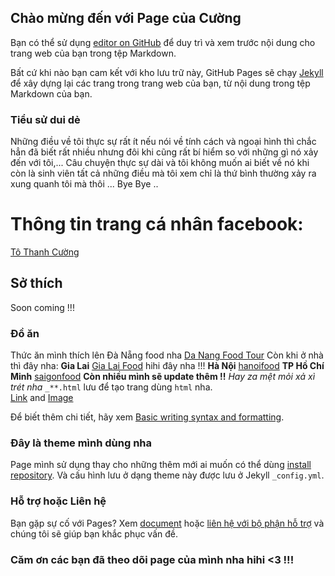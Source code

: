 ## Chào mừng đến với Page của Cường

Bạn có thể sử dụng [editor on GitHub](https://github.com/81CuongVn/81-1/edit/main/docs/index.md) để duy trì và xem trước nội dung cho trang web của bạn trong tệp Markdown.

Bất cứ khi nào bạn cam kết với kho lưu trữ này, GitHub Pages sẽ chạy [Jekyll](https://jekyllrb.com/) để xây dựng lại các trang trong trang web của bạn, từ nội dung trong tệp Markdown của bạn.

### Tiểu sử dui dẻ
Những điều về tôi thực sự rất ít nếu nói về tính cách và ngoại hình thì chắc hẳn đã biết rất nhiều nhưng đôi khi cũng rất bí hiểm so với những gì nó xảy đến với tôi,... Câu chuyện thực sự dài và tôi không muốn ai biết về nó khi còn là sinh viên tất cả những điều mà tôi xem chỉ là thứ bình thường xảy ra xung quanh tôi mà thôi ... Bye Bye ..

# Thông tin trang cá nhân facebook:
[Tô Thanh Cường](https://www.facebook.com/batmi.bimat.543)
## Sở thích
Soon coming !!!
### Đồ ăn 
Thức ăn mình thích lên Đà Nẵng food nha [Da Nang Food Tour](https://danangfoodtour.com/)
Còn khi ở nhà thì đây nha:
**Gia Lai** [Gia Lai Food](https://gialaifood.com/) hihi đây nha !!!
**Hà Nội** [hanoifood](http://www.hanoifood.online/)
**TP Hồ Chí Minh** [saigonfood](https://sgfoods.com.vn/)
**Còn nhiều mình sẽ update thêm !!** 
_Hay za mệt mỏi xả xì trét nha_ 
`_**.html` lưu để tạo trang dùng `html` nha.  
[Link](url) and [Image](https://www.facebook.com/photo/?fbid=1105559669932721&set=a.101256343696397)

Để biết thêm chi tiết, hãy xem [Basic writing syntax and formatting](https://docs.github.com/en/github/writing-on-github/getting-started-with-writing-and-formatting-on-github/basic-writing-and-formatting-syntax).
### Đây là theme mình dùng nha 

Page mình sử dụng thay cho những thêm mới ai muốn có thể dùng [install repository](https://github.com/81CuongVn/81-1/settings/pages). Và cấu hình lưu ở dạng theme này được lưu ở Jekyll `_config.yml`.

### Hỗ trợ hoặc Liên hệ

Bạn gặp sự cố với Pages? Xem [document](https://docs.github.com/categories/github-pages-basics/) hoặc [liên hệ với bộ phận hỗ trợ](https://support.github.com/contact) và chúng tôi sẽ giúp bạn khắc phục vấn đề.
### Căm ơn các bạn đã theo dõi page của mình nha hihi <3 !!!
